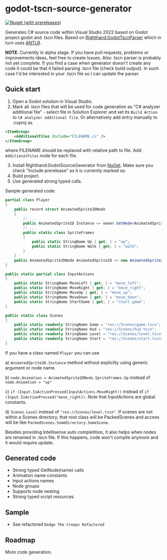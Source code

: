 # godot-tscn-source-generator

[![Nuget (with prereleases)](https://img.shields.io/nuget/vpre/Righthand.GodotSourceGenerator)](https://www.nuget.org/packages/Righthand.GodotSourceGenerator/)

Generates C# source code within Visual Studio 2022 based on Godot project.godot and .tscn files.
Based on [Righthand.GodotTscnParser](https://github.com/MihaMarkic/godot-tscn-parser) which in turn uses [ANTLR](https://www.antlr.org/).

**NOTE**: Currently in alpha stage. If you have pull requests, problems or improvements ideas, feel free to create Issues.
Also .tscn parser is probably not yet complete. If you find a case when generator doesn't create any code it could be that it failed parsing .tscn file (check build output).
In such case I'd be interested in your .tscn file so I can update the parser.

## Quick start

1. Open a Godot solution in Visual Studio.
2. Mark all .tscn files that will be used for code generation as "C# analyzer additional file" - 
select file in Solution Explorer and set its `Build Action` to `C# analyzer additional file`.
Or alternatively add entry manually to .csproj as 
```xml
<ItemGroup>
	<AdditionalFiles Include="FILENAME.cs" />
</ItemGroup>
```
where FILENAME should be replaced with relative path to file. Add `AdditionalFiles` node for each file.

3. Install Righthand.GodotSourceGenerator from [NuGet](https://www.nuget.org/packages/Righthand.GodotSourceGenerator/).
Make sure you check "Include prerelease" as it is currently marked so.
4. Build project.
5. Use generated strong typed calls.

Sample generated code:
```csharp
partial class Player
{
	public record struct AnimatedSprite2DNode
	{
		// ...
		public AnimatedSprite2D Instance => owner.GetNode<AnimatedSprite2D>("AnimatedSprite2D");
		// ...
		public static class SpriteFrames
		{
			public static StringName Up { get; } = "up";
			public static StringName Walk { get; } = "walk";
		}
	}
	public AnimatedSprite2DNode AnimatedSprite2D => new AnimatedSprite2DNode(this);
}

public static partial class InputActions
{
	public static StringName MoveLeft { get; } = "move_left";
	public static StringName MoveRight { get; } = "move_right";
	public static StringName MoveUp { get; } = "move_up";
	public static StringName MoveDown { get; } = "move_down";
	public static StringName StartGame { get; } = "start_game";
}

public static class Scenes
{
	public static readonly StringName Game = "res://Scenes/game.tscn";
	public static readonly StringName Hud = "res://Scenes/hud.tscn";
	public static readonly StringName Level = "res://Scenes/level.tscn";
	public static readonly StringName Start = "res://Scenes/start.tscn";
}
```
If you have a class named `Player` you can use 

a) `AnimatedSprite2D.Instance` method without explicilty using generic argument or node name.

b) `node.Animation = AnimatedSprite2DNode.SpriteFrames.Up` instead of `node.Animation = "up"`

c) `if (Input.IsActionPressed(InputActions.MoveRight))` instead of `if (Input.IsActionPressed("move_right))`.
Note that InputActions are global constants.

d) `Scenes.Level` instead of `"res://Scenes/level.tscn"`. If scenes are not within a Scenes directory, that root 
class will be PackedScenes and access will be like `PackedScenes.SomeDirectory.SomeScene`.

Besides providing Intellisense auto completition, it also helps when nodes are renamed in .tscn file.
If this happens, code won't compile anymore and it would require update.

## Generated code

* Strong typed GetNode<T>(name) calls
* Animation name constants
* Input actions names
* Node groups
* Supports node nesting
* Strong typed script resources

## Sample

* See refactored `Dodge The Creeps Refactored`

## Roadmap

More code generation.